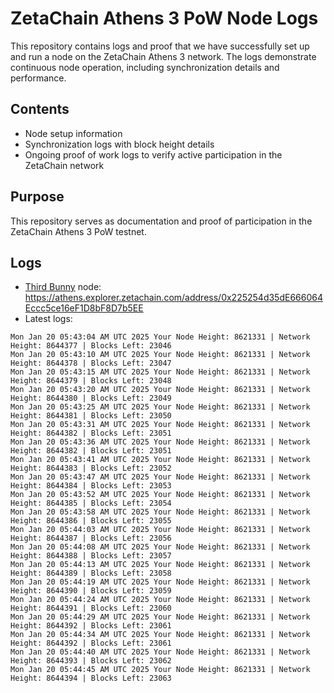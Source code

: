 # ZetaChain Athens 3 PoW Node Logs
This repository contains logs and proof that we have successfully set up and run a node on the ZetaChain Athens 3 network. The logs demonstrate continuous node operation, including synchronization details and performance.

## Contents
- Node setup information
- Synchronization logs with block height details
- Ongoing proof of work logs to verify active participation in the ZetaChain network

## Purpose
This repository serves as documentation and proof of participation in the ZetaChain Athens 3 PoW testnet.

## Logs

- [Third Bunny](https://thirdbunny.xyz/) node: https://athens.explorer.zetachain.com/address/0x225254d35dE666064Eccc5ce16eF1D8bF8D7b5EE
- Latest logs:
```
Mon Jan 20 05:43:04 AM UTC 2025 Your Node Height: 8621331 | Network Height: 8644377 | Blocks Left: 23046
Mon Jan 20 05:43:10 AM UTC 2025 Your Node Height: 8621331 | Network Height: 8644378 | Blocks Left: 23047
Mon Jan 20 05:43:15 AM UTC 2025 Your Node Height: 8621331 | Network Height: 8644379 | Blocks Left: 23048
Mon Jan 20 05:43:20 AM UTC 2025 Your Node Height: 8621331 | Network Height: 8644380 | Blocks Left: 23049
Mon Jan 20 05:43:25 AM UTC 2025 Your Node Height: 8621331 | Network Height: 8644381 | Blocks Left: 23050
Mon Jan 20 05:43:31 AM UTC 2025 Your Node Height: 8621331 | Network Height: 8644382 | Blocks Left: 23051
Mon Jan 20 05:43:36 AM UTC 2025 Your Node Height: 8621331 | Network Height: 8644382 | Blocks Left: 23051
Mon Jan 20 05:43:41 AM UTC 2025 Your Node Height: 8621331 | Network Height: 8644383 | Blocks Left: 23052
Mon Jan 20 05:43:47 AM UTC 2025 Your Node Height: 8621331 | Network Height: 8644384 | Blocks Left: 23053
Mon Jan 20 05:43:52 AM UTC 2025 Your Node Height: 8621331 | Network Height: 8644385 | Blocks Left: 23054
Mon Jan 20 05:43:58 AM UTC 2025 Your Node Height: 8621331 | Network Height: 8644386 | Blocks Left: 23055
Mon Jan 20 05:44:03 AM UTC 2025 Your Node Height: 8621331 | Network Height: 8644387 | Blocks Left: 23056
Mon Jan 20 05:44:08 AM UTC 2025 Your Node Height: 8621331 | Network Height: 8644388 | Blocks Left: 23057
Mon Jan 20 05:44:13 AM UTC 2025 Your Node Height: 8621331 | Network Height: 8644389 | Blocks Left: 23058
Mon Jan 20 05:44:19 AM UTC 2025 Your Node Height: 8621331 | Network Height: 8644390 | Blocks Left: 23059
Mon Jan 20 05:44:24 AM UTC 2025 Your Node Height: 8621331 | Network Height: 8644391 | Blocks Left: 23060
Mon Jan 20 05:44:29 AM UTC 2025 Your Node Height: 8621331 | Network Height: 8644392 | Blocks Left: 23061
Mon Jan 20 05:44:34 AM UTC 2025 Your Node Height: 8621331 | Network Height: 8644392 | Blocks Left: 23061
Mon Jan 20 05:44:40 AM UTC 2025 Your Node Height: 8621331 | Network Height: 8644393 | Blocks Left: 23062
Mon Jan 20 05:44:45 AM UTC 2025 Your Node Height: 8621331 | Network Height: 8644394 | Blocks Left: 23063
```
